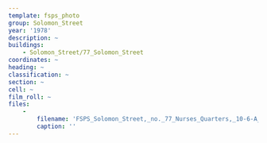 ```yaml
---
template: fsps_photo
group: Solomon_Street
year: '1978'
description: ~
buildings:
    - Solomon_Street/77_Solomon_Street
coordinates: ~
heading: ~
classification: ~
section: ~
cell: ~
film_roll: ~
files:
    -
        filename: 'FSPS_Solomon_Street,_no._77_Nurses_Quarters,_10-6-A_1978.png'
        caption: ''
---
```


